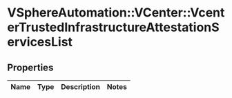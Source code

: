 # VSphereAutomation::VCenter::VcenterTrustedInfrastructureAttestationServicesList

## Properties
Name | Type | Description | Notes
------------ | ------------- | ------------- | -------------


